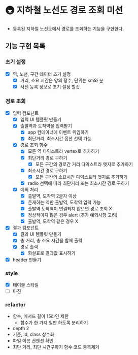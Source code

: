 # 🚇 지하철 노선도 경로 조회 미션
- 등록된 지하철 노선도에서 경로를 조회하는 기능을 구현한다.

## 기능 구현 목록

### 초기 설정
- [X] 역, 노선, 구간 데이터 초기 설정
  - [X] 거리, 소요 시간은 양의 정수, 단위는 km와 분
  - [X] 사전 등록 정보로 초기 설정 할것

### 경로 조회
- [X] 입력 컴포넌트
  - [X] 입력 UI 템플릿 만들기
  - [X] 출발역과 도착역을 입력받기
    - [X] app 컨테이너에 이벤트 위임하기
    - [X] 최단거리, 최소시간 옵션 선택 가능
  - [X] 경로 조회 함수 
    - [X] 모든 역 다익스트라 vertex로 추가하기
    - [X] 최단거리 경로 구하기
      - [X] 모든 구간의 경로간 거리 다익스트라 엣지로 추가하기
    - [X] 최소시간 경로 구하기
      - [X] 모든 구간의 소요시간 다익스트라 엣지로 추가하기
    - [X] radio 선택에 따라 최단거리 또는 최소시간 경로 구하기 
  - [X] 예외 처리
    - [X] 출발역, 도착역 2글자 이상
    - [X] 존재하는 역만 출발역, 도착역 입력 가능
    - [X] 출발역 도착역이 연결되지 않으면 경로 조회 X
    - [X] 정상적이지 않은 경우 alert (추가 예외사항 고려)
    - [X] 출발역, 도착역 같은 경우 X

- [X] 결과 컴포넌트
  - [X] 결과 UI 템플릿 만들기
  - [X] 총 거리, 총 소요 시간을 함께 출력
  - [X] 경로 출력
    - [X] 화살표로 결과값 표시하기

- [X] header 만들기

### style
- [X] 테이블 스타일
- [ ] 마진

### refactor
- 함수, 메서드 길이 15라인 제한
  - 함수가 한 가지 일만 하도록 분리하기
- depth 2
- 기준, id, class 상수화
- 파일 이름 컨벤션 확인
- 최단 거리, 최단 시간구하기 함수 코드 중복제거